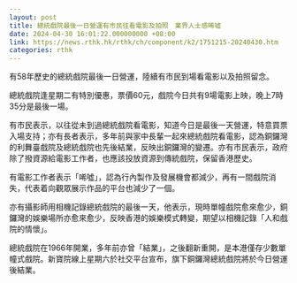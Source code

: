```yaml
---
layout: post
title: 總統戲院最後一日營運有市民往看電影及拍照　業界人士感唏噓
date: 2024-04-30 16:01:22.000000000 +08:00
link: https://news.rthk.hk/rthk/ch/component/k2/1751215-20240430.htm
categories: rthk
---
```


有58年歷史的總統戲院最後一日營運，陸續有市民到場看電影以及拍照留念。

總統戲院逢星期二有特別優惠，票價60元，戲院今日共有9場電影上映，晚上7時35分是最後一場。 

有市民表示，以往從未到過總統戲院看電影，知道今日是最後一天營運，特意買票入場支持；亦有長者表示，多年前與家中長輩一起來總統戲院看電影，認為銅鑼灣的利舞臺戲院及總統戲院也先後結業，反映出銅鑼灣的變遷。亦有市民表示，政府除了撥資源給電影工作者，也應該投放資源到傳統戲院，保留香港歷史。

有電影工作者表示「唏噓」，認為行內製作及發展機會都減少，再有一間戲院消失，代表着向觀眾展示作品的平台也減少了一個。

亦有攝影師用相機記錄總統戲院的最後一天，他表示，現時單幢戲院愈來愈少，銅鑼灣的娛樂場所亦愈來愈少，反映香港的娛樂模式轉變，期望以相機記錄「人和戲院的情懷」。

總統戲院在1966年開業，多年前亦曾「結業」，之後翻新重開，是本港僅存少數單幢式戲院。新寶院線上星期六於社交平台宣布，旗下銅鑼灣總統戲院將於今日營運後結業。
